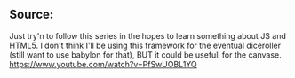 ## Source: 
Just try'n to follow this series in the hopes to learn something about JS and HTML5.
I don't think I'll be using this framework for the eventual diceroller (still want to use babylon for that), BUT it
could be usefull for the canvase.
https://www.youtube.com/watch?v=PfSwUOBL1YQ